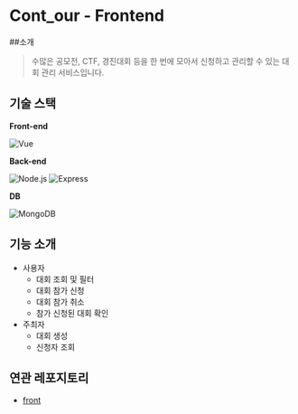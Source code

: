 # Cont_our - Frontend

##소개
> 수많은 공모전, CTF, 경진대회 등을 한 번에 모아서 신청하고 관리할 수 있는 대회 관리 서비스입니다.

## 기술 스택

**Front-end**

![Vue](https://img.shields.io/badge/vue-282C34.svg?&style=for-the-badge&logo=vue.js)

**Back-end**

![Node.js](https://img.shields.io/badge/Node.js-282C34.svg?&style=for-the-badge&logo=node.js)
![Express](https://img.shields.io/badge/express-282C34.svg?style=for-the-badge&logo=express)

**DB**

![MongoDB](https://img.shields.io/badge/MongoDB-282C34.svg?style=for-the-badge&logo=mongodb)

## 기능 소개

- 사용자
    - 대회 조회 및 필터
    - 대회 참가 신청
    - 대회 참가 취소
    - 참가 신청된 대회 확인
- 주최자
    - 대회 생성
    - 신청자 조회


## 연관 레포지토리
- [front](https://github.com/Andy-0414/dicon_front)
